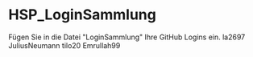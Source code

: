 # HSP_LoginSammlung
Fügen Sie in die Datei "LoginSammlung" Ihre GitHub Logins ein.
la2697
JuliusNeumann
tilo20
Emrullah99
